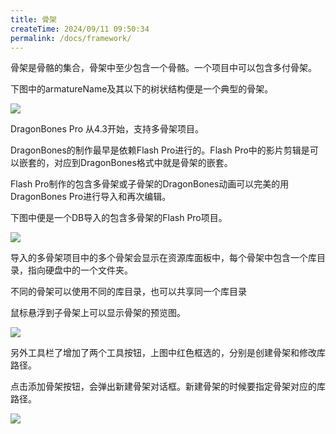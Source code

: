 ```yaml
---
title: 骨架
createTime: 2024/09/11 09:50:34
permalink: /docs/framework/
---
```

骨架是骨骼的集合，骨架中至少包含一个骨骼。一个项目中可以包含多付骨架。

下图中的armatureName及其以下的树状结构便是一个典型的骨架。

![](5576af50e0f98.png)

DragonBones Pro 从4.3开始，支持多骨架项目。

DragonBones的制作最早是依赖Flash Pro进行的。Flash Pro中的影片剪辑是可以嵌套的，对应到DragonBones格式中就是骨架的嵌套。

Flash Pro制作的包含多骨架或子骨架的DragonBones动画可以完美的用DragonBones Pro进行导入和再次编辑。

下图中便是一个DB导入的包含多骨架的Flash Pro项目。

![](566538b0157d4.png)

导入的多骨架项目中的多个骨架会显示在资源库面板中，每个骨架中包含一个库目录，指向硬盘中的一个文件夹。

不同的骨架可以使用不同的库目录，也可以共享同一个库目录

鼠标悬浮到子骨架上可以显示骨架的预览图。

![](56653d3bd7b5e.png)


另外工具栏了增加了两个工具按钮，上图中红色框选的，分别是创建骨架和修改库路径。

点击添加骨架按钮，会弹出新建骨架对话框。新建骨架的时候要指定骨架对应的库路径。

![](566538afd7dc6.png)